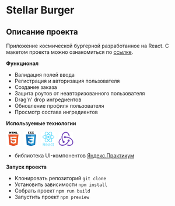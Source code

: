 # Stellar Burger

## Описание проекта

Приложение космической бургерной разработанное на React.
С макетом проекта можно ознакомиться по [ссылке](https://www.figma.com/design/zFGN2O5xktHl9VmoOieq5E/React-_-%D0%9F%D1%80%D0%BE%D0%B5%D0%BA%D1%82%D0%BD%D1%8B%D0%B5-%D0%B7%D0%B0%D0%B4%D0%B0%D1%87%D0%B8_external_link?node-id=0-1&p=f&t=izSfve79Ifwj5Edo-0).

**Функционал**
- Валидация полей ввода
- Pегистрация и авторизация пользователя
- Создание заказа
- Защита роутов от неавторизованного пользователя 
- Drag'n' drop ингредиентов
- Обновление профиля пользователя
- Просмотр состава ингредиентов

**Используемые технологии**

<img src="https://github.com/devicons/devicon/blob/master/icons/html5/html5-original-wordmark.svg" width="40" height="40" title="HTML5" alt="HTML"/>&nbsp; 
<img src="https://github.com/devicons/devicon/blob/master/icons/css3/css3-original-wordmark.svg" width="40" height="40" title="CSS" alt="CSS"/>&nbsp; 
<img src="https://github.com/devicons/devicon/blob/master/icons/react/react-original-wordmark.svg" width="40" height="40" title="React" alt="React"/>&nbsp;
<img src="https://github.com/devicons/devicon/blob/master/icons/redux/redux-original.svg" width="40" height="40" title="Redux toolkit" alt="Redux"/>&nbsp;

- библиотека UI-компонентов [Яндекс.Практикум](https://yandex-practicum.github.io/react-developer-burger-ui-components/docs/readme)

**Запуск проекта**

- Клонировать репозиторий ```git clone```
- Установить зависимости ```npm install```
- Собрать проект ```npm run build```
- Запустить проект ```npm preview```
